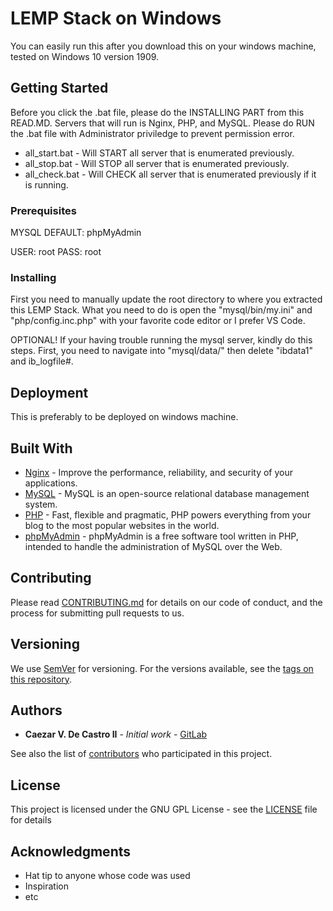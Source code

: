 # LEMP Stack on Windows

You can easily run this after you download this on your windows machine, tested on Windows 10 version 1909. 

## Getting Started

Before you click the .bat file, please do the INSTALLING PART from this READ.MD. Servers that will run is Nginx, PHP, and MySQL.
Please do RUN the .bat file with Administrator priviledge to prevent permission error.

- all_start.bat - Will START all server that is enumerated previously.
- all_stop.bat - Will STOP all server that is enumerated previously.
- all_check.bat - Will CHECK all server that is enumerated previously if it is running.

### Prerequisites

MYSQL DEFAULT: phpMyAdmin

USER: root
PASS: root

### Installing

First you need to manually update the root directory to where you extracted this LEMP Stack. 
What you need to do is open the "mysql/bin/my.ini" and "php/config.inc.php" with your favorite code editor or I prefer VS Code.

OPTIONAL! If your having trouble running the mysql server, kindly do this steps. 
First, you need to navigate into "mysql/data/" then delete "ibdata1" and ib_logfile#.

## Deployment

This is preferably to be deployed on windows machine.

## Built With

* [Nginx](https://www.nginx.com/) - Improve the performance, reliability, and security of your applications.
* [MySQL](https://www.mysql.com/) - MySQL is an open-source relational database management system.
* [PHP](https://www.php.net/) - Fast, flexible and pragmatic, PHP powers everything from your blog to the most popular websites in the world.
* [phpMyAdmin](https://www.phpmyadmin.net/) - phpMyAdmin is a free software tool written in PHP, intended to handle the administration of MySQL over the Web.

## Contributing

Please read [CONTRIBUTING.md](CONTRIBUTING) for details on our code of conduct, and the process for submitting pull requests to us.

## Versioning

We use [SemVer](http://semver.org/) for versioning. For the versions available, see the [tags on this repository](https://github.com/BytesCrafter). 

## Authors

* **Caezar V. De Castro II** - *Initial work* - [GitLab](https://github.com/BytesCrafter)

See also the list of [contributors](https://github.com/BytesCrafter) who participated in this project.

## License

This project is licensed under the GNU GPL License - see the [LICENSE](LICENSE) file for details

## Acknowledgments

* Hat tip to anyone whose code was used
* Inspiration
* etc